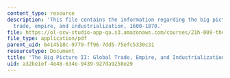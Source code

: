 ```yaml
---
content_type: resource
description: 'This file contains the information regarding the big picture II: global
  trade, empire, and industrialization, 1600-1870.'
file: https://ol-ocw-studio-app-qa.s3.amazonaws.com/courses/21h-009-the-world-1400-present-spring-2014/a32be1ef4e48634e9439927da9258e29_MIT21H_009S14_Lec_10.pdf
file_type: application/pdf
parent_uid: 6414518c-9779-ff96-7dd5-75efc5330c31
resourcetype: Document
title: 'The Big Picture II: Global Trade, Empire, and Industrialization, 1600-1870'
uid: a32be1ef-4e48-634e-9439-927da9258e29
---
```

